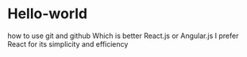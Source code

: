 # Hello-world
how to use git and github
Which is better React.js or Angular.js
I prefer React for its simplicity and efficiency
